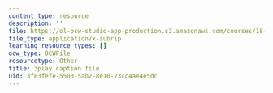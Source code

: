 ```yaml
---
content_type: resource
description: ''
file: https://ol-ocw-studio-app-production.s3.amazonaws.com/courses/18-06sc-linear-algebra-fall-2011/3f83fefe55035ab28e1073cc4ae4e5dc_osh80YCg_GM.vtt
file_type: application/x-subrip
learning_resource_types: []
ocw_type: OCWFile
resourcetype: Other
title: 3play caption file
uid: 3f83fefe-5503-5ab2-8e10-73cc4ae4e5dc
---
```

